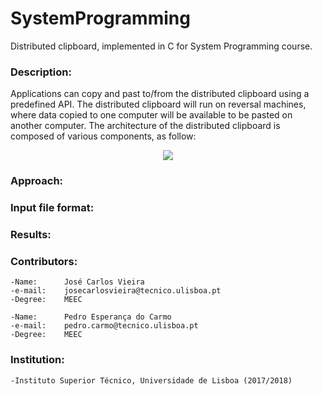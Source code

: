 # SystemProgramming

Distributed clipboard, implemented in C for System Programming course.

### Description:

Applications can copy and past to/from the distributed clipboard using a predefined API. 
The distributed clipboard will run on reversal machines, where
data copied to one computer will be available to be pasted on another computer.
The architecture of the distributed clipboard is composed of various components, as
follow:

<p align="center">
  <img src="https://i.imgur.com/t7Od41d.png">
</p>

### Approach:


### Input file format:

### Results:

### Contributors:
	
	-Name: 		José Carlos Vieira
	-e-mail:	josecarlosvieira@tecnico.ulisboa.pt
	-Degree: 	MEEC

	-Name:		Pedro Esperança do Carmo
	-e-mail:	pedro.carmo@tecnico.ulisboa.pt
	-Degree:	MEEC

### Institution:

	-Instituto Superior Técnico, Universidade de Lisboa (2017/2018)
